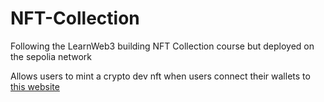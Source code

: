 # NFT-Collection
Following the LearnWeb3 building NFT Collection course but deployed on the sepolia network

Allows users to mint a crypto dev nft when users connect their wallets to [this website](https://nft-collection-1-sigma.vercel.app)
